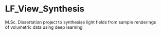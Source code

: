 # LF_View_Synthesis
M.Sc. Dissertation project to synthesise light fields from sample renderings of volumetric data using deep learning

